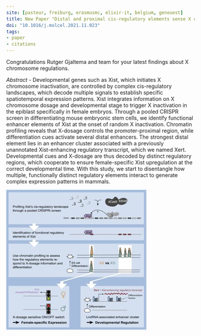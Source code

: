 ```yaml
---
site: [pasteur, freiburg, erasmusmc, elixir-it, belgium, genouest]
title: New Paper "Distal and proximal cis-regulatory elements sense X chromosome dosage and developmental state at the Xist locus"
doi: "10.1016/j.molcel.2021.11.023"
tags:
- paper
- citations
---
```


Congratulations Rutger Gjaltema and team for your latest findings about X chromosome regulations.

_Abstract_ - Developmental genes such as Xist, which initiates X chromosome inactivation, are controlled by complex cis-regulatory landscapes,
which decode multiple signals to establish specific spatiotemporal expression patterns. Xist integrates information on X chromosome dosage and
developmental stage to trigger X inactivation in the epiblast specifically in female embryos. Through a pooled CRISPR screen in differentiating
mouse embryonic stem cells, we identify functional enhancer elements of Xist at the onset of random X inactivation. Chromatin profiling reveals
that X-dosage controls the promoter-proximal region, while differentiation cues activate several distal enhancers. The strongest distal element
lies in an enhancer cluster associated with a previously unannotated Xist-enhancing regulatory transcript, which we named Xert. Developmental
cues and X-dosage are thus decoded by distinct regulatory regions, which cooperate to ensure female-specific Xist upregulation at the correct
developmental time. With this study, we start to disentangle how multiple, functionally distinct regulatory elements interact to generate complex expression patterns in mammals.

![Graphical Abstract](/assets/media/2022-03-07.jpg)
